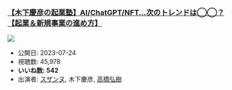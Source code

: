 ### [【木下慶彦の起業塾】AI/ChatGPT/NFT...次のトレンドは◯◯？【起業＆新規事業の進め方】](https://www.youtube.com/watch?v=tEZla-w45Ic)
[![](https://img.youtube.com/vi/tEZla-w45Ic/sddefault.jpg)](https://www.youtube.com/watch?v=tEZla-w45Ic)
-   公開日: 2023-07-24
-   視聴数: 45,978
-   **いいね数: 542**
-   出演者: [スザンヌ](/rehacq_fan/people/スザンヌ "wikilink"), 木下慶彦, [高橋弘樹](/rehacq_fan/people/高橋弘樹 "wikilink")
